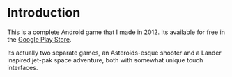 # Introduction

This is a complete Android game that I made in 2012. Its available for free in the [Google Play Store](https://play.google.com/store/apps/details?id=com.monkeysonnet.zipzap.full).

Its actually two separate games, an Asteroids-esque shooter and a Lander inspired jet-pak space adventure, both with somewhat unique touch interfaces.

